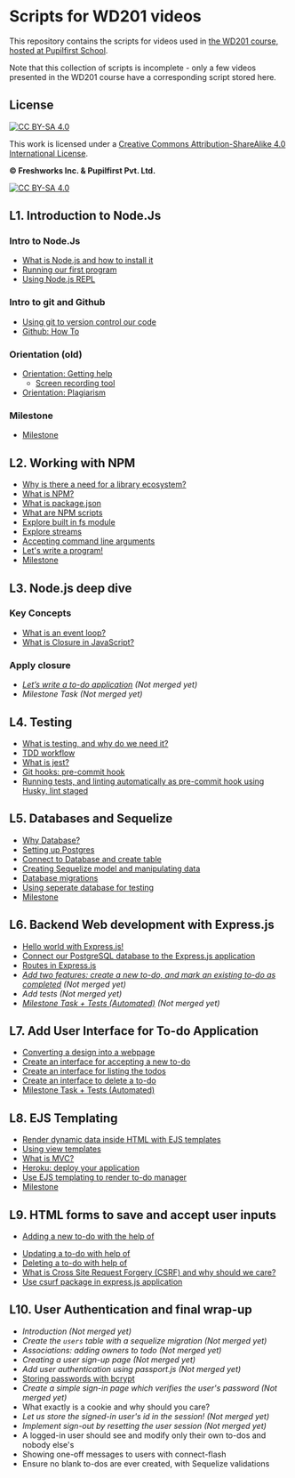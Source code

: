 # Scripts for WD201 videos

This repository contains the scripts for videos used in [the WD201 course, hosted at Pupilfirst School](https://www.pupilfirst.school/courses/123/curriculum).

Note that this collection of scripts is incomplete - only a few videos presented in the WD201 course have a corresponding script stored here.

## License

[![CC BY-SA 4.0][cc-by-sa-shield]][cc-by-sa]

This work is licensed under a
[Creative Commons Attribution-ShareAlike 4.0 International License][cc-by-sa].

**&copy; Freshworks Inc. & Pupilfirst Pvt. Ltd.**

[![CC BY-SA 4.0][cc-by-sa-image]][cc-by-sa]

[cc-by-sa]: http://creativecommons.org/licenses/by-sa/4.0/
[cc-by-sa-image]: https://licensebuttons.net/l/by-sa/4.0/88x31.png
[cc-by-sa-shield]: https://img.shields.io/badge/License-CC%20BY--SA%204.0-lightgrey.svg

## L1. Introduction to Node.Js

### Intro to Node.Js
- [What is Node.js and how to install it](./introduction-to-nodejs/what-is-node-js-with-installation/README.md)
- [Running our first program](./introduction-to-nodejs/running-first-program/README.md)
- [Using Node.js REPL](./introduction-to-nodejs/nodejs-repl/README.md)

### Intro to git and Github
- [Using git to version control our code](./introduction-to-nodejs/intro-to-git/README.md)
- [Github: How To](./introduction-to-nodejs/github-how-to/README.md)

### Orientation (old)

- [Orientation: Getting help](./get-started-with-git-and-github/getting-help)
  - [Screen recording tool](./get-started-with-git-and-github/getting-help/screen-recording.md)
- [Orientation: Plagiarism](./get-started-with-git-and-github/plagiarism)

### Milestone
- [Milestone](./introduction-to-nodejs/milestone/README.md)

## L2. Working with NPM
- [Why is there a need for a library ecosystem?](./working-with-npm/package-management-and-library-ecosystem/README.md)
- [What is NPM?](./working-with-npm/about-npm-and-uses/README.md)
- [What is package.json](./working-with-npm/package-json-in-npm/README.md)
- [What are NPM scripts](./working-with-npm/npm-scripts/README.md)
- [Explore built in fs module](./working-with-npm/nodejs-fs-module/README.md)
- [Explore streams](./working-with-npm/nodejs-stream-module/README.md)
- [Accepting command line arguments](./working-with-npm/accepting-cli-commands/README.md)
- [Let's write a program!](./working-with-npm/write-first-node-program/README.md)
- [Milestone](./working-with-npm/milestone/README.md)

## L3. Node.js deep dive

### Key Concepts
- [What is an event loop?](./nodejs-deep-dive/what-is-event-loop/README.md)
- [What is Closure in JavaScript?](./nodejs-deep-dive/closures-in-js/README.md)

### Apply closure
- *[Let’s write a  to-do application](https://github.com/pupilfirst/wd201-scripts/pull/124/files) (Not merged yet)*
- *Milestone Task (Not merged yet)*

## L4. Testing
- [What is testing, and why do we need it?](./testing/why-need-testing/README.md)
- [TDD workflow](./testing/tdd/README.md)
- [What is jest?](./testing/jest/README.md)
- [Git hooks: pre-commit hook](./testing/git-hooks/README.md)
- [Running tests, and linting automatically as pre-commit hook using Husky, lint staged](./testing/husky-precommit-hook/README.md)

## L5. Databases and Sequelize

- [Why Database?](./databases/why-database/README.md)
- [Setting up Postgres](./databases/setting-up-postgres/README.md)
- [Connect to Database and create table](./databases/connect-to-db/README.md)
- [Creating Sequelize model and manipulating data](./databases/creating-sequelize-models/README.md)
- [Database migrations](./databases/migrations/README.md)
- [Using seperate database for testing](./databases/separate-db/README.md)
- [Milestone](./databases/milestone/README.md)


## L6. Backend Web development with Express.js
- [Hello world with Express.js!](backend-dev-with-express/introduction-to-express/README.md)
- [Connect our PostgreSQL database to the Express.js application](backend-dev-with-express/connect-express-with-postgres/README.md)
- [Routes in Express.js](backend-dev-with-express/routes-in-express/README.md)
- *[Add two features: create a new to-do, and mark an existing to-do as completed](https://github.com/pupilfirst/wd201-scripts/pull/126/files) (Not merged yet)*
- *Add tests (Not merged yet)*
- *[Milestone Task + Tests (Automated)](https://github.com/pupilfirst/wd201-scripts/pull/121/files) (Not merged yet)*

## L7. Add User Interface for To-do Application
- [Converting a design into a webpage](./todo-user-interface/converting-design-into-webpage/README.md)
- [Create an interface for accepting a new to-do](./todo-user-interface/interface-for-new-to-do/README.md)
- [Create an interface for listing the todos](./todo-user-interface/interface-for-listing-to-dos/README.md)
- [Create an interface to delete a to-do](./todo-user-interface/interface-to-delete-to-do/README.md)
- [Milestone Task + Tests (Automated)](./todo-user-interface/todo-interface-milestone/README.md)

## L8. EJS Templating
- [Render dynamic data inside HTML with EJS templates](./ejs-templating/dynamic-html-with-ejs/README.md)
- [Using view templates](./ejs-templating/view-templates/README.md)
- [What is MVC?](./ejs-templating/mvc/README.md)
- [Heroku: deploy your application](./ejs-templating/deploy-application-to-heroku/README.md)
- [Use EJS templating to render to-do manager](./ejs-templating/ejs-templating-for-todo-manager/README.md)
- [Milestone](./ejs-templating/milestone/README.md)

## L9.  HTML forms to save and accept user inputs

- [Adding a new to-do with the help of <form>](./html-forms/add-new-todo/README.md)
- [Updating a to-do with help of <form>](./html-forms/updating-todo/README.md)
- [Deleting a to-do with help of <form>](./html-forms/delete-todo/README.md)
- [What is Cross Site Request Forgery (CSRF) and why should we care?](./html-forms/why-csrf/README.md)
- [Use csurf package in express.js application](./html-forms/use-csurf/README.md)

## L10. User Authentication and final wrap-up
- *Introduction (Not merged yet)*
- *Create the `users` table with a sequelize migration (Not merged yet)*
- *Associations: adding owners to todo  (Not merged yet)*
- *Creating a user sign-up page  (Not merged yet)*
- *Add user authentication using passport.js  (Not merged yet)*
- [Storing passwords with bcrypt](./user-authentication/storing-password-using-bcrypt/README.md)
- *Create a simple sign-in page which verifies the user's password (Not merged yet)*
- What exactly is a cookie and why should you care?
- *Let us store the signed-in user's id in the session! (Not merged yet)*
- *Implement sign-out by resetting the user session (Not merged yet)*
- A logged-in user should see and modify only their own to-dos and nobody else's
- Showing one-off messages to users with connect-flash
- Ensure no blank to-dos are ever created, with Sequelize validations
